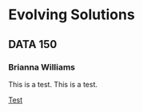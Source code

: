# Evolving Solutions

## DATA 150 

### Brianna Williams

This is a test. This is a test.

[Test](https://www.google.com)

